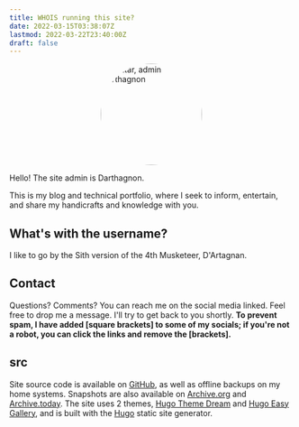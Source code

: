 ```yaml
---
title: WHOIS running this site?
date: 2022-03-15T03:38:07Z
lastmod: 2022-03-22T23:40:00Z
draft: false
---
```


<img src="/img/authors/Darthagnon.jpg" alt="Avatar, admin Darthagnon" style="border-radius: 50%; display: block; margin-left: auto; margin-right: auto;" height="180">

Hello! The site admin is Darthagnon.

This is my blog and technical portfolio, where I seek to inform, entertain, and share my handicrafts and knowledge with you.

## What's with the username?
I like to go by the Sith version of the 4th Musketeer, D'Artagnan. 

## Contact
Questions? Comments? You can reach me on the social media linked. Feel free to drop me a message. I'll try to get back to you shortly. **To prevent spam, I have added [square brackets] to some of my socials; if you're not a robot, you can click the links and remove the [brackets].**

## src
Site source code is available on [GitHub](https://github.com/robot-one/robot-one.github.io), as well as offline backups on my home systems. Snapshots are also available on [Archive.org](https://web.archive.org/web/*/robot-one.github.io) and [Archive.today](https://archive.today/3lBgJ). The site uses 2 themes, [Hugo Theme Dream](https://github.com/Darthagnon/hugo-theme-dream) and [Hugo Easy Gallery](https://github.com/Darthagnon/hugo-easy-gallery), and is built with the [Hugo](https://gohugo.io/) static site generator.
